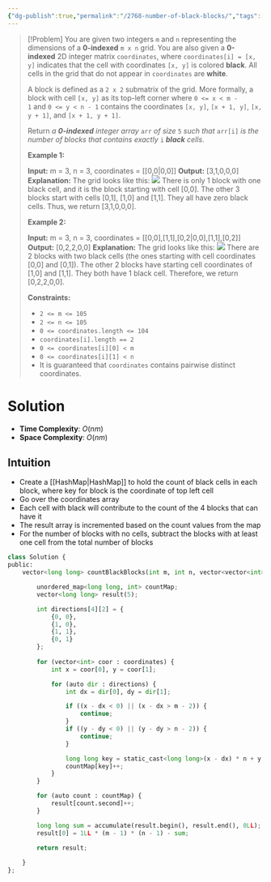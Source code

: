 ```yaml
---
{"dg-publish":true,"permalink":"/2768-number-of-black-blocks/","tags":["matrix","hashing"]}
---
```


>[!Problem]
>You are given two integers `m` and `n` representing the dimensions of a **0-indexed** `m x n` grid.
> You are also given a **0-indexed** 2D integer matrix `coordinates`, where `coordinates[i] = [x, y]` indicates that the cell with coordinates `[x, y]` is colored **black**. All cells in the grid that do not appear in `coordinates` are **white**.
> 
> A block is defined as a `2 x 2` submatrix of the grid. More formally, a block with cell `[x, y]` as its top-left corner where `0 <= x < m - 1` and `0 <= y < n - 1` contains the coordinates `[x, y]`, `[x + 1, y]`, `[x, y + 1]`, and `[x + 1, y + 1]`.
> 
> Return _a **0-indexed** integer array_ `arr` _of size_ `5` _such that_ `arr[i]` _is the number of blocks that contains exactly_ `i` _**black** cells_.
> 
> **Example 1:**
> 
> **Input:** m = 3, n = 3, coordinates = [[0,0\|0,0]]
> **Output:** [3,1,0,0,0]
> **Explanation:** The grid looks like this:
> ![](https://assets.leetcode.com/uploads/2023/06/18/screen-shot-2023-06-18-at-44656-am.png)
> There is only 1 block with one black cell, and it is the block starting with cell [0,0].
> The other 3 blocks start with cells [0,1], [1,0] and [1,1]. They all have zero black cells. 
> Thus, we return [3,1,0,0,0]. 
> 
> **Example 2:**
> 
> **Input:** m = 3, n = 3, coordinates = [[0,0],[1,1],[0,2\|0,0],[1,1],[0,2]]
> **Output:** [0,2,2,0,0]
> **Explanation:** The grid looks like this:
> ![](https://assets.leetcode.com/uploads/2023/06/18/screen-shot-2023-06-18-at-45018-am.png)
> There are 2 blocks with two black cells (the ones starting with cell coordinates [0,0] and [0,1]).
> The other 2 blocks have starting cell coordinates of [1,0] and [1,1]. They both have 1 black cell.
> Therefore, we return [0,2,2,0,0].
> 
> **Constraints:**
> 
> - `2 <= m <= 105`
> - `2 <= n <= 105`
> - `0 <= coordinates.length <= 104`
> - `coordinates[i].length == 2`
> - `0 <= coordinates[i][0] < m`
> - `0 <= coordinates[i][1] < n`
> - It is guaranteed that `coordinates` contains pairwise distinct coordinates.

# Solution
- **Time Complexity**: $O(nm)$
- **Space Complexity**: $O(nm)$
## Intuition
- Create a [[HashMap\|HashMap]] to hold the count of black cells in each block, where key for block is the coordinate of top left cell
- Go over the coordinates array
- Each cell with black will contribute to the count of the 4 blocks that can have it
- The result array is incremented based on the count values from the map
- For the number of blocks with no cells, subtract the blocks with at least one cell from the total number of blocks
```python
class Solution {
public:
    vector<long long> countBlackBlocks(int m, int n, vector<vector<int>>& coordinates) {

        unordered_map<long long, int> countMap;
        vector<long long> result(5);

        int directions[4][2] = {
            {0, 0},
            {1, 0},
            {1, 1},
            {0, 1}
        };
        
        for (vector<int> coor : coordinates) {
            int x = coor[0], y = coor[1];

            for (auto dir : directions) {
                int dx = dir[0], dy = dir[1];

                if ((x - dx < 0) || (x - dx > m - 2)) {
                    continue;
                }
                if ((y - dy < 0) || (y - dy > n - 2)) {
                    continue;
                }

                long long key = static_cast<long long>(x - dx) * n + y - dy;
                countMap[key]++;
            }
        }

        for (auto count : countMap) {
            result[count.second]++;
        }

        long long sum = accumulate(result.begin(), result.end(), 0LL);
        result[0] = 1LL * (m - 1) * (n - 1) - sum;

        return result;
        
    }
};
```